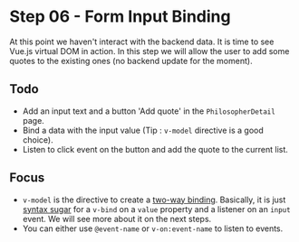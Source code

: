 # Step 06 - Form Input Binding

At this point we haven't interact with the backend data. It is time to see Vue.js virtual DOM in action. In this step
we will allow the user to add some quotes to the existing ones (no backend update for the moment).  

## Todo
- Add an input text and a button 'Add quote' in the `PhilosopherDetail` page.
- Bind a data with the input value (Tip : `v-model` directive is a good choice).
- Listen to click event on the button and add the quote to the current list.

## Focus
- `v-model` is the directive to create a [two-way binding](https://vuejs.org/v2/api/#v-model). Basically, it is just 
[syntax sugar](https://vuejs.org/v2/guide/components.html#Using-v-model-on-Components) for a `v-bind` on a `value` property
and a listener on an `input` event. We will see more about it on the next steps.
- You can either use `@event-name` or `v-on:event-name` to listen to events.
